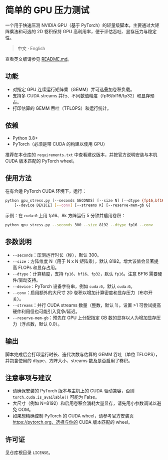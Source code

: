 
# 简单的 GPU 压力测试

一个用于快速压测 NVIDIA GPU（基于 PyTorch）的轻量级脚本，主要通过大矩阵乘法和可选的 2D 卷积保持 GPU 高利用率，便于评估吞吐、显存压力与稳定性。

> 中文 · English

查看英文版请参见 [README.md](README.md)。

## 功能
- 对指定 GPU 连续运行矩阵乘（GEMM）并可选叠加卷积负载。
- 支持多 CUDA streams 并行、不同数值精度（fp16/bf16/fp32）和显存预占。
- 打印估算的 GEMM 吞吐（TFLOPS）和运行统计。

## 依赖
- Python 3.8+
- PyTorch（必须是带 CUDA 的构建以使用 GPU）

推荐在本仓库的 `requirements.txt` 中查看建议版本，并按官方说明安装与本机 CUDA 版本匹配的 PyTorch wheel。

## 使用方法
在有合适 PyTorch CUDA 环境下，运行：

```bash
python gpu_stress.py [--seconds SECONDS] [--size N] [--dtype {fp16,bf16,fp32}] \\
    [--device DEVICE] [--conv] [--streams K] [--reserve-mem-gb G]
```

示例：在 `cuda:0` 上用 fp16、8k 方阵运行 5 分钟并启用卷积：

```bash
python gpu_stress.py --seconds 300 --size 8192 --dtype fp16 --conv
```

## 参数说明
- `--seconds`：压测运行时长（秒），默认 300。
- `--size`：方阵维度 N（用于 N x N 矩阵乘），默认 8192。增大该值会显著提高 FLOPs 和显存占用。
- `--dtype`：计算精度，支持 `fp16`、`bf16`、`fp32`，默认 `fp16`。注意 BF16 需要硬件/驱动支持。
- `--device`：PyTorch 设备字符串，例如 `cuda:0`，默认 `cuda:0`。
- `--conv`：启用额外的大尺寸 2D 卷积以增加计算密度和显存压力（布尔开关）。
- `--streams`：并行 CUDA streams 数量（整数，默认 1）。设置 >1 可尝试提高硬件利用但也可能引入竞争/延迟。
- `--reserve-mem-gb`：预先在 GPU 上分配指定 GB 数的显存以人为增加显存压力（浮点数，默认 0.0）。

## 输出
脚本完成后会打印运行时长、迭代次数与估算的 GEMM 吞吐（单位 TFLOPS），并包含使用的 dtype、方阵大小、streams 数及是否启用了卷积。

## 注意事项与建议
- 请确保安装的 PyTorch 版本与主机上的 CUDA 驱动兼容，否则 `torch.cuda.is_available()` 可能为 False。
- 大尺寸（例如 N=8192）和启用卷积会消耗大量显存，请先用小参数调试以避免 OOM。
- 如果想精确控制 PyTorch 的 CUDA wheel，请参考官方安装页 https://pytorch.org，选择与你的 CUDA 版本匹配的 wheel。

## 许可证
见仓库根目录 `LICENSE`。

